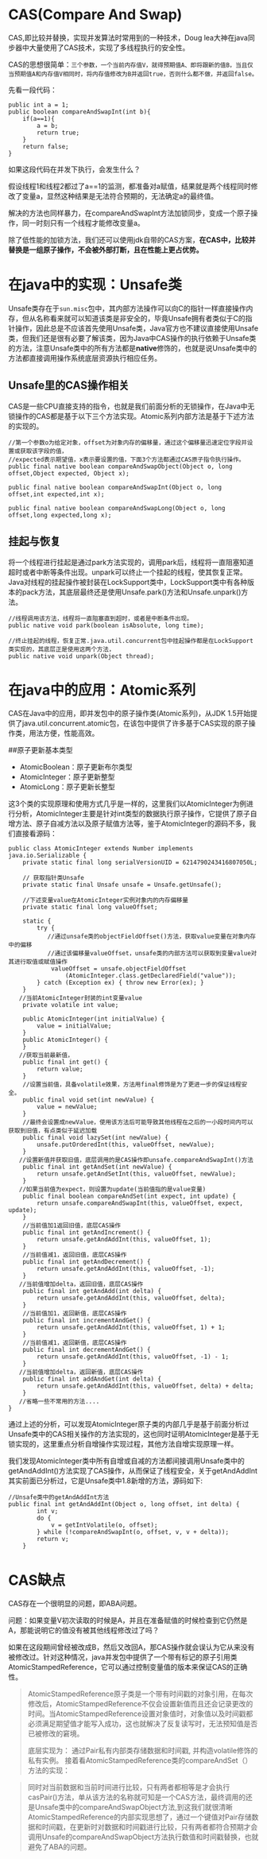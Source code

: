 # CAS(Compare And Swap)

CAS,即比较并替换，实现并发算法时常用到的一种技术，Doug lea大神在java同步器中大量使用了CAS技术，实现了多线程执行的安全性。

CAS的思想很简单：```三个参数，一个当前内存值V，就得预期值A、即将跟新的值B，当且仅当预期值A和内存值V相同时，将内存值修改为B并返回true，否则什么都不做，并返回false。```

先看一段代码：

```
public int a = 1;
public boolean compareAndSwapInt(int b){
    if(a==1){
        a = b;
        return true;
    }
    return false;
}
```

如果这段代码在并发下执行，会发生什么？

假设线程1和线程2都过了a==1的监测，都准备对a赋值，结果就是两个线程同时修改了变量a，显然这种结果是无法符合预期的，无法确定a的最终值。

解决的方法也同样暴力，在compareAndSwapInt方法加锁同步，变成一个原子操作，同一时刻只有一个线程才能修改变量a。

除了低性能的加锁方法，我们还可以使用jdk自带的CAS方案，<strong>在CAS中，比较并替换是一组原子操作，不会被外部打断，且在性能上更占优势。</strong>

# 在java中的实现：Unsafe类

Unsafe类存在于`sun.misc`包中，其内部方法操作可以向C的指针一样直接操作内存，但从名称看来就可以知道该类是非安全的，毕竟Unsafe拥有者类似于C的指针操作，因此总是不应该首先使用Unsafe类，Java官方也不建议直接使用Unsafe类，但我们还是很有必要了解该类，因为Java中CAS操作的执行依赖于Unsafe类的方法，注意Unsafe类中的所有方法都是<strong>native</strong>修饰的，也就是说Unsafe类中的方法都直接调用操作系统底层资源执行相应任务。

## Unsafe里的CAS操作相关

CAS是一些CPU直接支持的指令，也就是我们前面分析的无锁操作，在Java中无锁操作的CAS都是基于以下三个方法实现。Atomic系列内部方法是基于下述方法的实现的。

```
//第一个参数o为给定对象，offset为对象内存的偏移量，通过这个偏移量迅速定位字段并设置或获取该字段的值，
//expected表示期望值，x表示要设置的值，下面3个方法都通过CAS原子指令执行操作。
public final native boolean compareAndSwapObject(Object o, long offset,Object expected, Object x);

public final native boolean compareAndSwapInt(Object o, long offset,int expected,int x);

public final native boolean compareAndSwapLong(Object o, long offset,long expected,long x);
```

## 挂起与恢复

将一个线程进行挂起是通过park方法实现的，调用park后，线程将一直阻塞知道超时或者中断等条件出现。unpark可以终止一个挂起的线程，使其恢复正常。Java对线程的挂起操作被封装在LockSupport类中，LockSupport类中有各种版本的pack方法，其底层最终还是使用Unsafe.park()方法和Unsafe.unpark()方法。

```
//线程调用该方法，线程将一直阻塞直到超时，或者是中断条件出现。  
public native void park(boolean isAbsolute, long time);  
 
//终止挂起的线程，恢复正常.java.util.concurrent包中挂起操作都是在LockSupport类实现的，其底层正是使用这两个方法，  
public native void unpark(Object thread); 
```

# 在java中的应用：Atomic系列

CAS在Java中的应用，即并发包中的原子操作类(Atomic系列)，从JDK 1.5开始提供了java.util.concurrent.atomic包，在该包中提供了许多基于CAS实现的原子操作类，用法方便，性能高效。

##原子更新基本类型
- AtomicBoolean：原子更新布尔类型
- AtomicInteger：原子更新整型
- AtomicLong：原子更新长整型

这3个类的实现原理和使用方式几乎是一样的，这里我们以AtomicInteger为例进行分析，AtomicInteger主要是针对int类型的数据执行原子操作，它提供了原子自增方法、原子自减方法以及原子赋值方法等，鉴于AtomicInteger的源码不多，我们直接看源码：

```
public class AtomicInteger extends Number implements java.io.Serializable {
    private static final long serialVersionUID = 6214790243416807050L;
 
    // 获取指针类Unsafe
    private static final Unsafe unsafe = Unsafe.getUnsafe();
 
    //下述变量value在AtomicInteger实例对象内的内存偏移量
    private static final long valueOffset;
 
    static {
        try {
           //通过unsafe类的objectFieldOffset()方法，获取value变量在对象内存中的偏移
           //通过该偏移量valueOffset，unsafe类的内部方法可以获取到变量value对其进行取值或赋值操作
            valueOffset = unsafe.objectFieldOffset
                (AtomicInteger.class.getDeclaredField("value"));
        } catch (Exception ex) { throw new Error(ex); }
    }
   //当前AtomicInteger封装的int变量value
    private volatile int value;
 
    public AtomicInteger(int initialValue) {
        value = initialValue;
    }
    public AtomicInteger() {
    }
   //获取当前最新值，
    public final int get() {
        return value;
    }
    //设置当前值，具备volatile效果，方法用final修饰是为了更进一步的保证线程安全。
    public final void set(int newValue) {
        value = newValue;
    }
    //最终会设置成newValue，使用该方法后可能导致其他线程在之后的一小段时间内可以获取到旧值，有点类似于延迟加载
    public final void lazySet(int newValue) {
        unsafe.putOrderedInt(this, valueOffset, newValue);
    }
   //设置新值并获取旧值，底层调用的是CAS操作即unsafe.compareAndSwapInt()方法
    public final int getAndSet(int newValue) {
        return unsafe.getAndSetInt(this, valueOffset, newValue);
    }
   //如果当前值为expect，则设置为update(当前值指的是value变量)
    public final boolean compareAndSet(int expect, int update) {
        return unsafe.compareAndSwapInt(this, valueOffset, expect, update);
    }
    //当前值加1返回旧值，底层CAS操作
    public final int getAndIncrement() {
        return unsafe.getAndAddInt(this, valueOffset, 1);
    }
    //当前值减1，返回旧值，底层CAS操作
    public final int getAndDecrement() {
        return unsafe.getAndAddInt(this, valueOffset, -1);
    }
   //当前值增加delta，返回旧值，底层CAS操作
    public final int getAndAdd(int delta) {
        return unsafe.getAndAddInt(this, valueOffset, delta);
    }
    //当前值加1，返回新值，底层CAS操作
    public final int incrementAndGet() {
        return unsafe.getAndAddInt(this, valueOffset, 1) + 1;
    }
    //当前值减1，返回新值，底层CAS操作
    public final int decrementAndGet() {
        return unsafe.getAndAddInt(this, valueOffset, -1) - 1;
    }
   //当前值增加delta，返回新值，底层CAS操作
    public final int addAndGet(int delta) {
        return unsafe.getAndAddInt(this, valueOffset, delta) + delta;
    }
   //省略一些不常用的方法....
}
```

通过上述的分析，可以发现AtomicInteger原子类的内部几乎是基于前面分析过Unsafe类中的CAS相关操作的方法实现的，这也同时证明AtomicInteger是基于无锁实现的，这里重点分析自增操作实现过程，其他方法自增实现原理一样。

我们发现AtomicInteger类中所有自增或自减的方法都间接调用Unsafe类中的getAndAddInt()方法实现了CAS操作，从而保证了线程安全，关于getAndAddInt其实前面已分析过，它是Unsafe类中1.8新增的方法，源码如下:

```
//Unsafe类中的getAndAddInt方法
public final int getAndAddInt(Object o, long offset, int delta) {
        int v;
        do {
            v = getIntVolatile(o, offset);
        } while (!compareAndSwapInt(o, offset, v, v + delta));
        return v;
    }
```

# CAS缺点

CAS存在一个很明显的问题，即ABA问题。

问题：如果变量V初次读取的时候是A，并且在准备赋值的时候检查到它仍然是A，那能说明它的值没有被其他线程修改过了吗？

如果在这段期间曾经被改成B，然后又改回A，那CAS操作就会误认为它从来没有被修改过。针对这种情况，java并发包中提供了一个带有标记的原子引用类AtomicStampedReference，它可以通过控制变量值的版本来保证CAS的正确性。

> AtomicStampedReference原子类是一个带有时间戳的对象引用，在每次修改后，AtomicStampedReference不仅会设置新值而且还会记录更改的时间。当AtomicStampedReference设置对象值时，对象值以及时间戳都必须满足期望值才能写入成功，这也就解决了反复读写时，无法预知值是否已被修改的窘境。
> 
> 底层实现为： 通过Pair私有内部类存储数据和时间戳, 并构造volatile修饰的私有实例。
接着看AtomicStampedReference类的compareAndSet（）方法的实现：

>同时对当前数据和当前时间进行比较，只有两者都相等是才会执行casPair()方法，单从该方法的名称就可知是一个CAS方法，最终调用的还是Unsafe类中的compareAndSwapObject方法,到这我们就很清晰AtomicStampedReference的内部实现思想了，通过一个键值对Pair存储数据和时间戳，在更新时对数据和时间戳进行比较，只有两者都符合预期才会调用Unsafe的compareAndSwapObject方法执行数值和时间戳替换，也就避免了ABA的问题。

